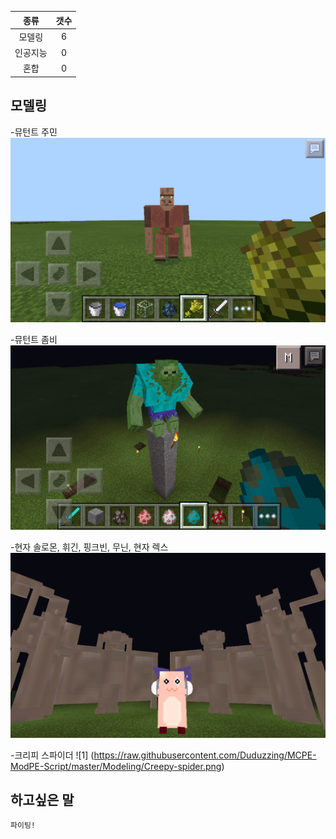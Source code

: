 |   종류  |  갯수  |
| :---:  | :---: |
|  모델링  |   6  |
| 인공지능 |  0   |
|  혼합  |   0   | 
## 모델링
-뮤턴트 주민
![뮤턴트 주민](https://raw.githubusercontent.com/Duduzzing/MCPE-ModPE-Script/master/Modeling/Mutant-Villager.png)

-뮤턴트 좀비
![0](https://raw.githubusercontent.com/Duduzzing/MCPE-ModPE-Script/master/Modeling/Mutant-zombie.png)

-현자 솔로몬, 휘긴, 핑크빈, 무닌, 현자 렉스
![현자 솔로몬, 휘긴, 핑크빈, 무닌, 현자 렉스](https://raw.githubusercontent.com/Duduzzing/MCPE-ModPE-Script/master/Modeling/Pinkbean-and-statues.png)

-크리피 스파이더
![1]
(https://raw.githubusercontent.com/Duduzzing/MCPE-ModPE-Script/master/Modeling/Creepy-spider.png)


## 하고싶은 말

```
파이팅!
```
